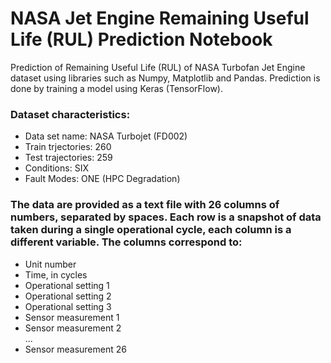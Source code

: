 # NASA Jet Engine Remaining Useful Life (RUL) Prediction Notebook
Prediction of Remaining Useful Life (RUL) of NASA Turbofan Jet Engine dataset using libraries such as Numpy, Matplotlib and Pandas. Prediction is done by training a model using Keras (TensorFlow).

### Dataset characteristics:

 - Data set name: NASA Turbojet (FD002)
 - Train trjectories: 260
 - Test trajectories: 259
 - Conditions: SIX
 - Fault Modes: ONE (HPC Degradation)

### The data are provided as a text file with 26 columns of numbers, separated by spaces. Each row is a snapshot of data taken during a single operational cycle, each column is a different variable. The columns correspond to:

- Unit number
- Time, in cycles
- Operational setting 1
- Operational setting 2
- Operational setting 3
- Sensor measurement  1
- Sensor measurement  2
<br/>...<br/>
- Sensor measurement  26
